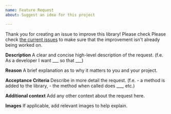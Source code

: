 ```yaml
---
name: Feature Request
about: Suggest an idea for this project

---
```


Thank you for creating an issue to improve this library! Please check Please check [the current issues](https://github.com/isuPatches/WiseFy/issues) to make sure that the improvement isn't already being worked on.

**Description**
A clear and concise high-level description of the request. (f.e. As a developer I want ___ so that  ___)

**Reason**
A brief explanation as to why it matters to you and your project.

**Acceptance Criteria**
Describe in more detail the request.  (f.e. - a method is added to the library, - the method when called does ___, etc.)

**Additional context**
Add any other context about the request here.

**Images**
If applicable, add relevant images to help explain.
